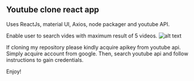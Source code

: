 ## Youtube clone react app

Uses ReactJs, material UI, Axios, node packager and youtube API.

Enable user to search vides with maximum result of 5 videos.
![alt text](https://theindustryobserver.thebrag.com/wp-content/uploads/2018/07/youtube-logo.png)

If cloning my repository please kindly acquire apikey from youtube api.  Simply acquire account from google.  Then, search youtube api and follow instructions to gain credentials.

Enjoy!
